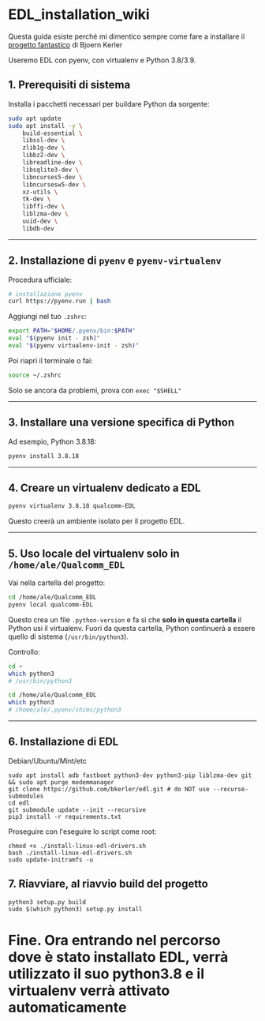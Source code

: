 # EDL_installation_wiki
Questa guida esiste perché mi dimentico sempre come fare a installare il [progetto fantastico](https://github.com/bkerler/edl) di Bjoern Kerler 

Useremo EDL con pyenv, con virtualenv e Python 3.8/3.9.

## 1. Prerequisiti di sistema

Installa i pacchetti necessari per buildare Python da sorgente:

```bash
sudo apt update
sudo apt install -y \
    build-essential \
    libssl-dev \
    zlib1g-dev \
    libbz2-dev \
    libreadline-dev \
    libsqlite3-dev \
    libncurses5-dev \
    libncursesw5-dev \
    xz-utils \
    tk-dev \
    libffi-dev \
    liblzma-dev \
    uuid-dev \
    libdb-dev
```

---

## 2. Installazione di `pyenv` e `pyenv-virtualenv`

Procedura ufficiale:

```bash
# installazione pyenv
curl https://pyenv.run | bash
```

Aggiungi nel tuo `.zshrc`:

```zsh
export PATH="$HOME/.pyenv/bin:$PATH"
eval "$(pyenv init - zsh)"
eval "$(pyenv virtualenv-init - zsh)"
```

Poi riapri il terminale o fai:

```bash
source ~/.zshrc
```

Solo se ancora da problemi, prova con `exec "$SHELL"`

---

## 3. Installare una versione specifica di Python

Ad esempio, Python 3.8.18:

```bash
pyenv install 3.8.18
```

---

## 4. Creare un virtualenv dedicato a EDL

```bash
pyenv virtualenv 3.8.18 qualcomm-EDL
```

Questo creerà un ambiente isolato per il progetto EDL.

---

## 5. Uso locale del virtualenv solo in `/home/ale/Qualcomm_EDL`

Vai nella cartella del progetto:

```bash
cd /home/ale/Qualcomm_EDL
pyenv local qualcomm-EDL
```

Questo crea un file `.python-version` e fa sì che **solo in questa cartella** il Python usi il virtualenv.
Fuori da questa cartella, Python continuerà a essere quello di sistema (`/usr/bin/python3`).

Controllo:

```bash
cd ~
which python3
# /usr/bin/python3

cd /home/ale/Qualcomm_EDL
which python3
# /home/ale/.pyenv/shims/python3
```

---


## 6. Installazione di EDL

Debian/Ubuntu/Mint/etc

```
sudo apt install adb fastboot python3-dev python3-pip liblzma-dev git && sudo apt purge modemmanager
git clone https://github.com/bkerler/edl.git # do NOT use --recurse-submodules
cd edl
git submodule update --init --recursive
pip3 install -r requirements.txt
```

Proseguire con l'eseguire lo script come root:

```
chmod +x ./install-linux-edl-drivers.sh
bash ./install-linux-edl-drivers.sh
sudo update-initramfs -u
```

## 7. Riavviare, al riavvio build del progetto

```
python3 setup.py build
sudo $(which python3) setup.py install
```

# Fine. Ora entrando nel percorso dove è stato installato EDL, verrà utilizzato il suo python3.8 e il virtualenv verrà attivato automaticamente

